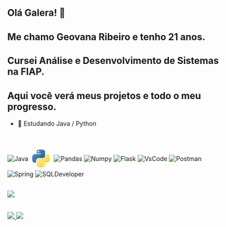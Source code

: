 ## Olá Galera! 👋

## Me chamo Geovana Ribeiro e tenho 21 anos.
## Cursei Análise e Desenvolvimento de Sistemas na FIAP.
## Aqui você verá meus projetos e todo o meu progresso.


- 🌱 Estudando Java / Python

##

<div style="display: inline_block"><br>
  <img align="center" alt="Java" height="75" width="75" src="https://cdn.jsdelivr.net/gh/devicons/devicon@latest/icons/java/java-original-wordmark.svg">
  <img align="center" alt="Python" height="50" width="50" src="https://raw.githubusercontent.com/devicons/devicon/master/icons/python/python-original.svg">
  <img align="center" alt="Pandas" height="50" width="50" src="https://cdn.jsdelivr.net/gh/devicons/devicon@latest/icons/pandas/pandas-original-wordmark.svg" />
  <img align="center" alt="Numpy" height="50" width="50" src="https://cdn.jsdelivr.net/gh/devicons/devicon@latest/icons/numpy/numpy-original.svg" />
  <img align="center" alt="Flask" height="50" width="50" src="https://cdn.jsdelivr.net/gh/devicons/devicon@latest/icons/flask/flask-original-wordmark.svg" />
  <img align="center" alt="VsCode" height="50" width="50" src="https://cdn.jsdelivr.net/gh/devicons/devicon/icons/vscode/vscode-original-wordmark.svg">
  <img align="center" alt="Postman" height="50" width="50" src="https://cdn.jsdelivr.net/gh/devicons/devicon@latest/icons/postman/postman-original.svg">
  <img align="center" alt="Spring" height="50" width="50" src="https://cdn.jsdelivr.net/gh/devicons/devicon@latest/icons/spring/spring-original-wordmark.svg">
  <img align="center" alt="SQLDeveloper" height="50" width="50" src="https://cdn.jsdelivr.net/gh/devicons/devicon@latest/icons/sqldeveloper/sqldeveloper-original.svg">
</div>

##

<div> 
  <a href="https://www.linkedin.com/in/geovana-ribeiro-silva/" target="_blank"><img src="https://img.shields.io/badge/LinkedIn-0077B5?style=for-the-badge&logo=linkedin&logoColor=white" target="_blank" ></a> 
</div>

##

<div>
  <a href="https:https://github.com/GEOVANAAPROGRAMMER">
  <img height="180em" src="https://github-readme-stats.vercel.app/api?username=GEOVANAAPROGRAMMER&show_icons=true&theme=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"/>
  <img height="180em" src="https://github-readme-stats.vercel.app/api/top-langs/?username=GEOVANAAPROGRAMMER&&layout=compact&langs_count=16&theme=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"/>
</div>

